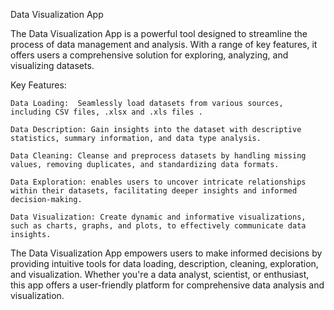 Data Visualization App

The Data Visualization App is a powerful tool designed to streamline the process of data management and analysis. With a range of key features, it offers users a comprehensive solution for exploring, analyzing, and visualizing datasets.

Key Features:

    Data Loading:  Seamlessly load datasets from various sources, including CSV files, .xlsx and .xls files .

    Data Description: Gain insights into the dataset with descriptive statistics, summary information, and data type analysis.
   
    Data Cleaning: Cleanse and preprocess datasets by handling missing values, removing duplicates, and standardizing data formats.
  
    Data Exploration: enables users to uncover intricate relationships within their datasets, facilitating deeper insights and informed decision-making.
   
    Data Visualization: Create dynamic and informative visualizations, such as charts, graphs, and plots, to effectively communicate data insights.
   
The Data Visualization App empowers users to make informed decisions by providing intuitive tools for data loading, description, cleaning, exploration, and visualization. Whether you're a data analyst, scientist, or enthusiast, this app offers a user-friendly platform for comprehensive data analysis and visualization.

